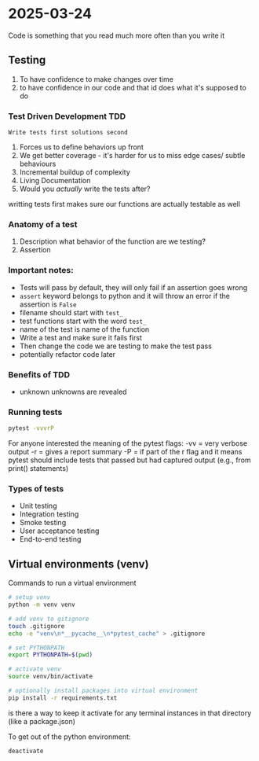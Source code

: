 # 2025-03-24
Code is something that you read much more often than you write it
## Testing
1. To have confidence to make changes over time
2. to have confidence in our code and that id does what it's supposed to do

### Test Driven Development TDD
    Write tests first solutions second
1. Forces us to define behaviors up front
2. We get better coverage - it's harder for us to miss edge cases/ subtle behaviours
3. Incremental buildup of complexity
4. Living Documentation
5. Would you *actually* write the tests after?

writting tests first makes sure our functions are actually testable as well
### Anatomy of a test
1. Description
    what behavior of the function are we testing?
2. Assertion

### Important notes:
- Tests will pass by default, they will only fail if an assertion goes wrong
- `assert` keyword belongs to python and it will throw an error if the assertion is `False`
- filename should start with `test_`
- test functions start with the word `test_`
- name of the test is name of the function
- Write a test and make sure it fails first
- Then change the code we are testing to make the test pass
- potentially refactor code later

### Benefits of TDD
- unknown unknowns are revealed


### Running tests
```bash
pytest -vvvrP

```
For anyone interested the meaning of the pytest flags:
-vv = very verbose output
-r = gives a report summary
-P = if part of the r flag and it means pytest should include tests that passed but had captured output (e.g., from print() statements)

### Types of tests
- Unit testing
- Integration testing
- Smoke testing
- User acceptance testing
- End-to-end testing

## Virtual environments (venv)
Commands to run a virtual environment
```bash
# setup venv
python -m venv venv 

# add venv to gitignore
touch .gitignore
echo -e "venv\n*__pycache__\n*pytest_cache" > .gitignore

# set PYTHONPATH
export PYTHONPATH=$(pwd)

# activate venv
source venv/bin/activate

# optionally install packages into virtual environment
pip install -r requirements.txt
```
is there a way to keep it activate for any terminal instances in that directory (like a package.json) 

To get out of the python environment:
```bash
deactivate
```

